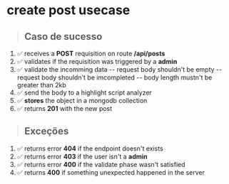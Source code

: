 # create post usecase

> ## Caso de sucesso

1. ✅ receives a **POST** requisition on route **/api/posts**
2. ✅ validates if the requisition was triggered by a **admin**
3. ✅ validate the incomming data
   -- request body shouldn't be empty
   -- request body shouldn't be imcompleted
   -- body length mustn't be greater than 2kb
4. ✅ send the body to a highlight script analyzer
5. ✅ **stores** the object in a mongodb collection
6. ✅ returns **201** with the new post

> ## Exceções

1. ✅ returns error **404** if the endpoint doesn't exists
2. ✅ returns error **403** if the user isn't a **admin**
3. ✅ returns error **400** if the validate phase wasn't satisfied
4. ✅ returns **400** if something unexpected happened in the server
